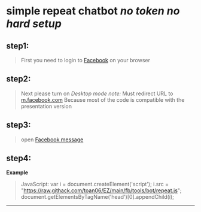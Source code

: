 # simple repeat chatbot _no token no hard setup_

## step1:
>First you need to login to [Facebook](https://m.facebook.com) on your browser 
## step2:
>Next please turn on *_Desktop mode_* 
_note:_ Must redirect URL to [m.facebook.com](https://m.facebook.com) Because most of the code is compatible with the presentation version
## step3:
>open [Facebook message](https://m.facebook.com/messages)
## step4:
 __Example__
>JavaScript: var i = document.createElement('script'); i.src = "https://raw.githack.com/toan06/EZ/main/fb/tools/bot/repeat.js"; document.getElementsByTagName('head')[0].appendChild(i);

------------------------------------


